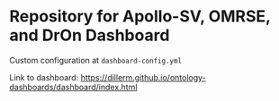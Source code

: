 # Repository for Apollo-SV, OMRSE, and DrOn Dashboard

Custom configuration at `dashboard-config.yml`

Link to dashboard: https://dillerm.github.io/ontology-dashboards/dashboard/index.html
